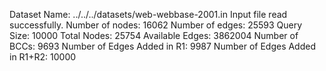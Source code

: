 Dataset Name: ../../../datasets/web-webbase-2001.in
Input file read successfully.
Number of nodes: 16062
Number of edges: 25593
Query Size: 10000
Total Nodes: 25754
Available Edges: 3862004
Number of BCCs: 9693
Number of Edges Added in R1: 9987
Number of Edges Added in R1+R2: 10000
